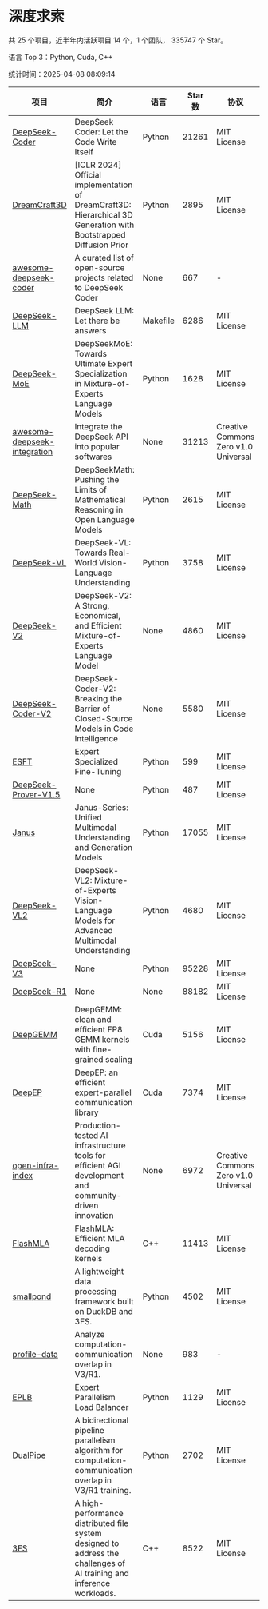 # 深度求索

共 25 个项目，近半年内活跃项目 14 个，1 个团队， 335747 个 Star。

语言 Top 3：Python, Cuda, C++

统计时间：2025-04-08 08:09:14

| 项目 | 简介 | 语言 | Star 数 | 协议 | 创建时间 | 最后更新时间 | 最后提交时间 |
| --- | --- | --- | --- | --- | --- | --- | --- |
| [DeepSeek-Coder](https://github.com/deepseek-ai/DeepSeek-Coder) | DeepSeek Coder: Let the Code Write Itself | Python | 21261 | MIT License | 2023-10-20 | 2025-04-08 | 2024-05-21 |
| [DreamCraft3D](https://github.com/deepseek-ai/DreamCraft3D) | [ICLR 2024] Official implementation of DreamCraft3D: Hierarchical 3D Generation with Bootstrapped Diffusion Prior | Python | 2895 | MIT License | 2023-10-23 | 2025-04-06 | 2024-08-21 |
| [awesome-deepseek-coder](https://github.com/deepseek-ai/awesome-deepseek-coder) | A curated list of open-source projects related to DeepSeek Coder | None | 667 | - | 2023-11-06 | 2025-04-08 | 2024-04-03 |
| [DeepSeek-LLM](https://github.com/deepseek-ai/DeepSeek-LLM) | DeepSeek LLM: Let there be answers | Makefile | 6286 | MIT License | 2023-11-29 | 2025-04-08 | 2024-02-04 |
| [DeepSeek-MoE](https://github.com/deepseek-ai/DeepSeek-MoE) | DeepSeekMoE: Towards Ultimate Expert Specialization in Mixture-of-Experts Language Models | Python | 1628 | MIT License | 2024-01-02 | 2025-04-08 | 2024-01-16 |
| [awesome-deepseek-integration](https://github.com/deepseek-ai/awesome-deepseek-integration) | Integrate the DeepSeek API into popular softwares | None | 31213 | Creative Commons Zero v1.0 Universal | 2024-01-11 | 2025-04-08 | 2025-04-02 |
| [DeepSeek-Math](https://github.com/deepseek-ai/DeepSeek-Math) | DeepSeekMath: Pushing the Limits of Mathematical Reasoning in Open Language Models | Python | 2615 | MIT License | 2024-02-05 | 2025-04-08 | 2024-04-15 |
| [DeepSeek-VL](https://github.com/deepseek-ai/DeepSeek-VL) | DeepSeek-VL: Towards Real-World Vision-Language Understanding | Python | 3758 | MIT License | 2024-03-07 | 2025-04-08 | 2024-04-24 |
| [DeepSeek-V2](https://github.com/deepseek-ai/DeepSeek-V2) | DeepSeek-V2: A Strong, Economical, and Efficient Mixture-of-Experts Language Model | None | 4860 | MIT License | 2024-04-22 | 2025-04-08 | 2024-09-25 |
| [DeepSeek-Coder-V2](https://github.com/deepseek-ai/DeepSeek-Coder-V2) | DeepSeek-Coder-V2: Breaking the Barrier of Closed-Source Models in Code Intelligence | None | 5580 | MIT License | 2024-06-14 | 2025-04-08 | 2024-09-24 |
| [ESFT](https://github.com/deepseek-ai/ESFT) | Expert Specialized Fine-Tuning | Python | 599 | MIT License | 2024-07-04 | 2025-04-03 | 2024-09-22 |
| [DeepSeek-Prover-V1.5](https://github.com/deepseek-ai/DeepSeek-Prover-V1.5) | None | Python | 487 | MIT License | 2024-08-15 | 2025-04-08 | 2024-08-16 |
| [Janus](https://github.com/deepseek-ai/Janus) | Janus-Series: Unified Multimodal Understanding and Generation Models | Python | 17055 | MIT License | 2024-10-18 | 2025-04-08 | 2025-02-01 |
| [DeepSeek-VL2](https://github.com/deepseek-ai/DeepSeek-VL2) | DeepSeek-VL2: Mixture-of-Experts Vision-Language Models for Advanced Multimodal Understanding | Python | 4680 | MIT License | 2024-12-13 | 2025-04-08 | 2025-02-26 |
| [DeepSeek-V3](https://github.com/deepseek-ai/DeepSeek-V3) | None | Python | 95228 | MIT License | 2024-12-26 | 2025-04-08 | 2025-03-16 |
| [DeepSeek-R1](https://github.com/deepseek-ai/DeepSeek-R1) | None | None | 88182 | MIT License | 2025-01-20 | 2025-04-08 | 2025-02-24 |
| [DeepGEMM](https://github.com/deepseek-ai/DeepGEMM) | DeepGEMM: clean and efficient FP8 GEMM kernels with fine-grained scaling | Cuda | 5156 | MIT License | 2025-02-13 | 2025-04-08 | 2025-04-07 |
| [DeepEP](https://github.com/deepseek-ai/DeepEP) | DeepEP: an efficient expert-parallel communication library | Cuda | 7374 | MIT License | 2025-02-17 | 2025-04-08 | 2025-04-07 |
| [open-infra-index](https://github.com/deepseek-ai/open-infra-index) | Production-tested AI infrastructure tools for efficient AGI development and community-driven innovation | None | 6972 | Creative Commons Zero v1.0 Universal | 2025-02-21 | 2025-04-08 | 2025-03-04 |
| [FlashMLA](https://github.com/deepseek-ai/FlashMLA) | FlashMLA: Efficient MLA decoding kernels | C++ | 11413 | MIT License | 2025-02-21 | 2025-04-08 | 2025-03-01 |
| [smallpond](https://github.com/deepseek-ai/smallpond) | A lightweight data processing framework built on DuckDB and 3FS. | Python | 4502 | MIT License | 2025-02-24 | 2025-04-08 | 2025-03-05 |
| [profile-data](https://github.com/deepseek-ai/profile-data) | Analyze computation-communication overlap in V3/R1. | None | 983 | - | 2025-02-26 | 2025-04-08 | 2025-03-21 |
| [EPLB](https://github.com/deepseek-ai/EPLB) | Expert Parallelism Load Balancer | Python | 1129 | MIT License | 2025-02-26 | 2025-04-07 | 2025-03-24 |
| [DualPipe](https://github.com/deepseek-ai/DualPipe) | A bidirectional pipeline parallelism algorithm for computation-communication overlap in V3/R1 training. | Python | 2702 | MIT License | 2025-02-26 | 2025-04-08 | 2025-03-10 |
| [3FS](https://github.com/deepseek-ai/3FS) |  A high-performance distributed file system designed to address the challenges of AI training and inference workloads.  | C++ | 8522 | MIT License | 2025-02-27 | 2025-04-08 | 2025-04-04 |

